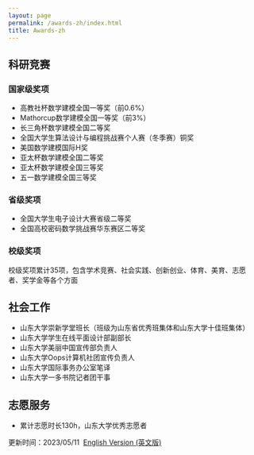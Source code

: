 ```yaml
---
layout: page
permalink: /awards-zh/index.html
title: Awards-zh
---
```


## 科研竞赛

### 国家级奖项

- 高教社杯数学建模全国一等奖（前0.6%）
- Mathorcup数学建模全国一等奖（前3%）
- 长三角杯数学建模全国二等奖
- 全国大学生算法设计与编程挑战赛个人赛（冬季赛）铜奖
- 美国数学建模国际H奖
- 亚太杯数学建模全国二等奖
- 亚太杯数学建模全国三等奖
- 五一数学建模全国三等奖

### 省级奖项

- 全国大学生电子设计大赛省级二等奖
- 全国高校密码数学挑战赛华东赛区二等奖

### 校级奖项

校级奖项累计35项，包含学术竞赛、社会实践、创新创业、体育、美育、志愿者、奖学金等各个方面


## 社会工作

- 山东大学崇新学堂班长（班级为山东省优秀班集体和山东大学十佳班集体）
- 山东大学学生在线平面设计部副部长
- 山东大学美丽中国宣传部负责人
- 山东大学Oops计算机社团宣传负责人
- 山东大学国际事务办公室笔译
- 山东大学一多书院记者团干事

## 志愿服务

- 累计志愿时长130h，山东大学优秀志愿者

更新时间：2023/05/11&nbsp;   [English Version (英文版)](./awards.md)
